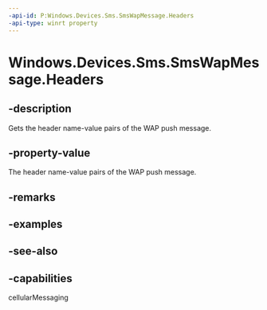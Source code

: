 ----api-id: P:Windows.Devices.Sms.SmsWapMessage.Headers
-api-type: winrt property
---<!-- Property syntaxpublic Windows.Foundation.Collections.IMap<string, string> Headers { get; }--># Windows.Devices.Sms.SmsWapMessage.Headers## -descriptionGets the header name-value pairs of the WAP push message.## -property-valueThe header name-value pairs of the WAP push message.## -remarks## -examples## -see-also## -capabilitiescellularMessaging